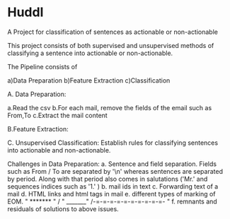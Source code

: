 # Huddl
A Project for classification of sentences as actionable or non-actionable

This project consists of both supervised and unsupervised methods of classifying a sentence into actionable or non-actionable.

The Pipeline consists of 

a)Data Preparation 
b)Feature Extraction 
c)Classification

A. Data Preparation:

   a.Read the csv
   b.For each mail, remove the fields of the email such as From,To
   c.Extract the mail content 
   
B.Feature Extraction:
    
     
C. Unsupervised Classification:
    Establish rules for classifying sentences into actionable and non-actionable.

Challenges in Data Preparation:
   a. Sentence and field separation. Fields such as From / To are separated by '\n' whereas sentences are separated by period. Along with that period also comes in salutations ('Mr.' and  sequences indices such as '1.' )
   b. mail ids in text 
   c. Forwarding text of a mail
   d. HTML links and html tags in mail
   e.  different types of marking of EOM. " ******* " / " _______" /-=-=-=-=-=-=-=-=-=-=- "
   f. remnants and residuals of solutions to above issues.
   

